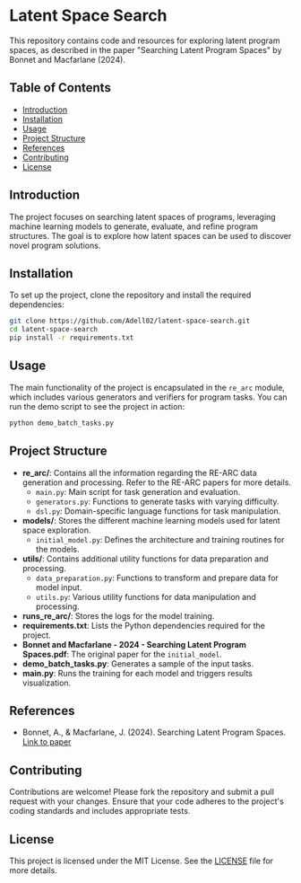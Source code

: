 # Latent Space Search

This repository contains code and resources for exploring latent program spaces, as described in the paper "Searching Latent Program Spaces" by Bonnet and Macfarlane (2024).

## Table of Contents

- [Introduction](#introduction)
- [Installation](#installation)
- [Usage](#usage)
- [Project Structure](#project-structure)
- [References](#references)
- [Contributing](#contributing)
- [License](#license)

## Introduction

The project focuses on searching latent spaces of programs, leveraging machine learning models to generate, evaluate, and refine program structures. The goal is to explore how latent spaces can be used to discover novel program solutions.

## Installation

To set up the project, clone the repository and install the required dependencies:

```bash
git clone https://github.com/Adell02/latent-space-search.git
cd latent-space-search
pip install -r requirements.txt
```

## Usage

The main functionality of the project is encapsulated in the `re_arc` module, which includes various generators and verifiers for program tasks. You can run the demo script to see the project in action:

```bash
python demo_batch_tasks.py
```

## Project Structure

- **re_arc/**: Contains all the information regarding the RE-ARC data generation and processing. Refer to the RE-ARC papers for more details.
  - `main.py`: Main script for task generation and evaluation.
  - `generators.py`: Functions to generate tasks with varying difficulty.
  - `dsl.py`: Domain-specific language functions for task manipulation.
- **models/**: Stores the different machine learning models used for latent space exploration.
  - `initial_model.py`: Defines the architecture and training routines for the models.
- **utils/**: Contains additional utility functions for data preparation and processing.
  - `data_preparation.py`: Functions to transform and prepare data for model input.
  - `utils.py`: Various utility functions for data manipulation and processing.
- **runs_re_arc/**: Stores the logs for the model training.
- **requirements.txt**: Lists the Python dependencies required for the project.
- **Bonnet and Macfarlane - 2024 - Searching Latent Program Spaces.pdf**: The original paper for the `initial_model`.
- **demo_batch_tasks.py**: Generates a sample of the input tasks.
- **main.py**: Runs the training for each model and triggers results visualization.

## References

- Bonnet, A., & Macfarlane, J. (2024). Searching Latent Program Spaces. [Link to paper](https://doi.org/10.48550/arXiv.2302.13971)

## Contributing

Contributions are welcome! Please fork the repository and submit a pull request with your changes. Ensure that your code adheres to the project's coding standards and includes appropriate tests.

## License

This project is licensed under the MIT License. See the [LICENSE](LICENSE) file for more details.
